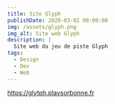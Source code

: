 ```yaml
---
title: Site Glyph
publishDate: 2020-03-02 00:00:00
img: /assets/glyph.png
img_alt: Site web Glyph
description: |
  Site web du jeu de piste Glyph
tags:
  - Design
  - Dev
  - Web
---
```



https://glytph.playsorbonne.fr